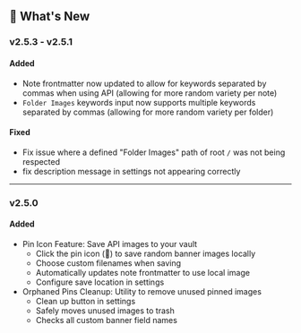 ## 🎉 What's New

### v2.5.3 - v2.5.1 
#### Added
- Note frontmatter now updated to allow for keywords separated by commas when using API (allowing for more random variety per note)
- `Folder Images` keywords input now supports multiple keywords separated by commas (allowing for more random variety per folder)

#### Fixed
- Fix issue where a defined "Folder Images" path of root `/` was not being respected
- fix description message in settings not appearing correctly

---

### v2.5.0
#### Added
- Pin Icon Feature: Save API images to your vault
  - Click the pin icon (📌) to save random banner images locally
  - Choose custom filenames when saving
  - Automatically updates note frontmatter to use local image
  - Configure save location in settings
- Orphaned Pins Cleanup: Utility to remove unused pinned images
  - Clean up button in settings
  - Safely moves unused images to trash
  - Checks all custom banner field names
